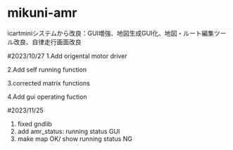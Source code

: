 # mikuni-amr
icartminiシステムから改良：GUI増強、地図生成GUI化、地図・ルート編集ツール改良、自律走行画面改良

#2023/10/27
1.Add origental motor driver

2.Add self running function

3.corrected matrix functions

4.Add gui operating fuction

#2023/11/25
1. fixed gndlib
2. add amr_status: running status GUI
3. make map OK/ show running status NG
